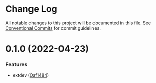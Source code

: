 # Change Log

All notable changes to this project will be documented in this file.
See [Conventional Commits](https://conventionalcommits.org) for commit guidelines.

# 0.1.0 (2022-04-23)

### Features

- extdev ([0af1484](https://github.com/snomiao/js/commit/0af1484fc38b771bbb108f62132bd6ecbaea6cdf))
